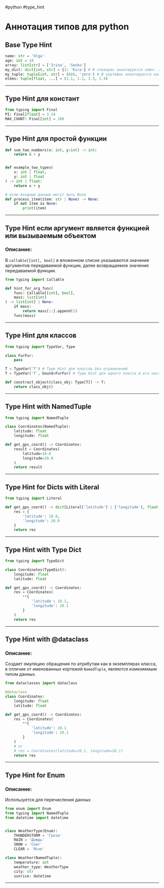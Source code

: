 #python #type_hint
# Аннотация типов для python
## Base Type Hint
```python
name: str = 'Olga'
age: int = 10
array: list[str] = ['Irina', 'Senko']
my_dict: dict[int, str] = {1: 'Kira'} # В словорях аннатируется ключ: значение
my_tuple: tuple[int, str] = (666, 'zero') # В кортежах аннатируется каждый элемент пары
elems: tuple[float, ...] = (1.1, 1.2, 1.3, 1.4)
```
***
## Type Hint для констант
```python
from typing import Final
PI: Final[float] = 3.14
MAX_COUNT: Final[int] = 100
```
***
## Type Hint для простой функции
```python
def sum_two_numbers(x: int, y:int) -> int:
	return x + y


def example_two_types(
	x: int | float,
	y: int | float
) -> int | float:
	return x + y

# если входные данные могут быть None
def process_item(item: str | None) -> None:
	if not item is None:
		print(item)
```
***
## Type Hint если аргумент является функцией или вызываемым объектом
### Описание:
В `callable[[int], bool]` в вложенном списке указываются значения аргументов передаваемой функции, далее возвращаемое значение передаваемой функции.
```python
from typing import Callable

def hint_for_arg_func(
	func: Callable[[int], bool],
	mass: list[int]
) -> list[int] | None:
	if mass:
		return mass[::].append(1)
	func(mass)
```
***
## Type Hint для классов
```python
from typing import TypeVar, Type

class FurFur:
	pass

T = TypeVar('T') # Type Hint для классов без ограничений
T = TypeVar('T', bound=FurFur) # Type Hint для одного класса и его наследников

def constract_object(class_obj: Type[T]) -> T:
	return class_obj()
```
***
## Type Hint with NamedTuple
```python
from typing import NamedTuple

class Coordinates(NamedTuple):
	latitude: float
	longitude: float

def get_gps_coord() -> Coordinates:
	result = Coordinates(
		latitude=10.0
		longitude=20.0
	)
	return result
```
***
## Type Hint for Dicts with Literal
```python
from typing import Literal

def get_gps_coord() -> dict[Literal['latitude'] | ['longitude'], float]:
	res = {
		'latitude': 10.0,
		'longitude': 20.0
	}
	return res
```
***
## Type Hint with Type Dict
```python
from typing import TypeDict

class Coordinates(TypeDict):
	longitude: float
	latitude: float

def get_gps_coord() -> Coordinates:
	res = Coordinates(
		**{
			'latitude': 10.1,
			'longitude': 20.1
		}
	)
	return res
```
***
## Type Hint with @dataclass
### Описание:
Создает эмуляцию обращения по атрибутам как в экземплярах класса, в отличие от именованных кортежей `NamedTuple`, являются изменяемым типом данных.
```python
from dataclasses import dataclass

@dataclass
class Coordinates:
	longitude: float
	latitude: float

def get_gps_coord() -> Coordinates:
	res = Coordinates(
		**{
			'latitude': 10.1
			'longitude': 20.1
		}
	)
	# or
	# res = Coordinates(latitude=10.1, longitude=20.1)
	return res
```
***
## Type Hint for Enum
### Описание:
Используется для перечисления данных
```python
from enum import Enum
from typing import NamedTuple
from datetime import datetime


class WeatherType(Enum):
	THUNDERSTORM = 'Гроза'
	RAIN = 'Дождь'
	SNOW = 'Снег'
	CLEAR = 'Ясно'

class Weather(NamedTuple):
	temperature: int
	weather_type: WeatherType
	city: str
	sunrice: datetime
```
***